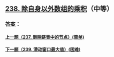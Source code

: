 ## [238. 除自身以外数组的乘积](https://leetcode-cn.com/problems/product-of-array-except-self/)（中等）





### 答案：



#### [上一题（237. 删除链表中的节点）(简单)](https://github.com/sdwwld/leetCode/blob/master/src/main/java/com/wld/java/leetcode/leetCode0237.md)

#### [下一题（239. 滑动窗口最大值）(困难)](https://github.com/sdwwld/leetCode/blob/master/src/main/java/com/wld/java/leetcode/leetCode0239.md)